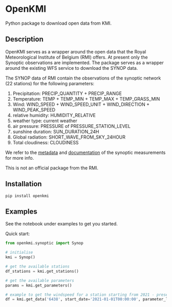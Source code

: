 # OpenKMI

Python package to download open data from KMI.

## Description

OpenKMI serves as a wrapper around the open data that the Royal Meteorological Institute of Belgium (RMI)
offers. At present only the Synoptic observations are implemented. The package serves as a wrapper around the existing
WFS service to download the SYNOP data.

The SYNOP data of RMI contain the observations of the synoptic network (22 stations) for the following parameters:
1. Precipitation: PRECIP_QUANTITY + PRECIP_RANGE
2. Temperature: TEMP + TEMP_MIN + TEMP_MAX + TEMP_GRASS_MIN
3. Wind: WIND_SPEED + WIND_SPEED_UNIT + WIND_DIRECTION + WIND_PEAK_SPEED
4. relative humidity: HUMIDITY_RELATIVE
5. weather type: current weather
6. air pressure: PRESSURE of PRESSURE_STATION_LEVEL
7. sunshine duration: SUN_DURATION_24H
8. Global radiation: SHORT_WAVE_FROM_SKY_24HOUR
9. Total cloudiness: CLOUDINESS

We refer to the [metadata](https://opendata.meteo.be/geonetwork/srv/eng/catalog.search;jsessionid=A7FEA3AF21132DE8B1DA8A2CD1746597#/metadata/RMI_DATASET_SYNOP) 
and [documentation](https://opendata.meteo.be/documentation/?dataset=synop)
of the synoptic measurements for more info.

This is not an official package from the RMI.


## Installation

```
pip install openkmi
```

## Examples

See the notebook under examples to get you started.

Quick start:

```python
from openkmi.synoptic import Synop

# initialise
kmi = Synop()

# get the available stations
df_stations = kmi.get_stations()

# get the available parameters
params = kmi.get_parameters()

# example to get the windspeed for a station starting from 2021 - present
df = kmi.get_data('6438', start_date='2021-01-01T00:00:00', parameter_list=['wind_speed'])
```